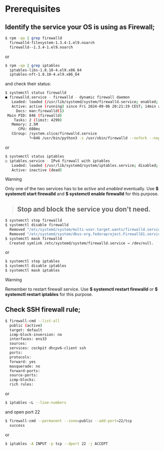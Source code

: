 # Prerequisites
## Identify the service your OS is using as Firewall;

```bash
$ rpm -qa | grep firewalld
  firewalld-filesystem-1.3.4-1.el9.noarch
  firewalld--1.3.4-1.el9.noarch

```
or

```bash
$ rpm -qa | grep iptables
  iptables-libs-1.8.10-4.el9.x86_64
  iptables-nft-1.8.10-4.el9.x86_64
```
and check their status:

```bash
$ systemctl status firewalld
● firewalld.service - firewalld - dynamic firewall daemon
   Loaded: loaded (/usr/lib/systemd/system/firewalld.service; enabled; preset: enabled)
   Active: active (running) since Fri 2024-09-06 20:21:19 CEST; 14min ago
     Docs: man:firewalld(1)
 Main PID: 846 (firewalld)
    Tasks: 2 (limit: 4299)
   Memory: 2.5M
      CPU: 608ms
   CGroup: /system.slice/firewalld.service
           └─846 /usr/bin/python3 -s /usr/sbin/firewalld --nofork --nopid
```
or

```bash
$ systemctl status iptables
○ iptables.service - IPv4 firewall with iptables
   Loaded: loaded (/usr/lib/systemd/system/iptables.service; disabled; preset: disabled)
   Active: inactive (dead)
```
      
> [!WARNING]
> Only one of the two services has to be *active* and *enabled* eventually.
> Use **$ systemctl start firewalld** and **$ systemctl enable firewalld** for this purpose.

>## Stop and block the service you don't need.

```bash
$ systemctl stop firewalld
$ systemctl disable firewalld
  Removed "/etc/systemd/system/multi-user.target.wants/firewalld.service".
  Removed "/etc/systemd/system/dbus-org.fedoraproject.FirewallD1.service".
$ systemctl mask firewalld
  Created symlink /etc/systemd/system/firewalld.service → /dev/null.
```
or

```bash
$ systemctl stop iptables
$ systemctl disable iptables
$ systemctl mask iptables
```

> [!WARNING]
> Remember to restart firewall service.
> Use **$ systemctl restart firewalld** or **$ systemctl restart iptables** for this purpose.

## Check SSH firewall rule;

```bash
$ firewall-cmd --list-all
  public (active)
  target: default
  icmp-block-inversion: no
  interfaces: ens33
  sources:
  services: cockpit dhcpv6-client ssh
  ports:
  protocols:
  forward: yes
  masquerade: no
  forward-ports:
  source-ports:
  icmp-blocks:
  rich rules:
```
or

```bash
$ iptables –L --line-numbers

```
and open port 22

```bash
$ firewall-cmd --permanent --zone=public --add-port=22/tcp
  success
```
or

```bash
$ iptables -A INPUT -p tcp --dport 22 -j ACCEPT
```
